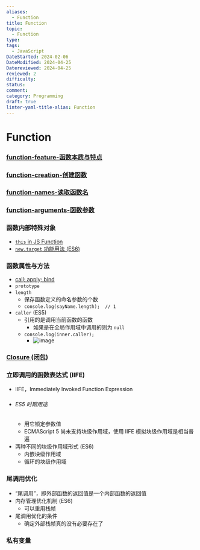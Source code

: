 ```yaml
---
aliases:
  - Function
title: Function
topic:
  - Function
type: 
tags:
  - JavaScript
DateStarted: 2024-02-06
DateModified: 2024-04-25
Datereviewed: 2024-04-25
reviewed: 2
difficulty: 
status: 
comment: 
category: Programming
draft: true
linter-yaml-title-alias: Function
---
```


# Function

### [function-feature-函数本质与特点](function-feature-函数本质与特点)

### [function-creation-创建函数](function-creation-创建函数)

### [function-names-读取函数名](function-names-读取函数名)

### [function-arguments-函数参数](function-arguments-函数参数)

### 函数内部特殊对象

- [`this` in JS Function](`this`-in-JS-Function)
- [`new.target` 功能用法 (ES6)](../`new.target`-功能用法-ES6)

### 函数属性与方法

- [call; apply; bind](call;-apply;-bind)
- `prototype`
- `length`
  - 保存函数定义的命名参数的个数
  - `console.log(sayName.length);  // 1`
- `caller` (ES5)
  - 引用的是调用当前函数的函数
    - 如果是在全局作用域中调用的则为 `null`
  - `console.log(inner.caller);`
    - ![image](https://cdn.jsdelivr.net/gh/jenniferwonder/bimg/programming/0abc5bc2d093e03182bbcfdb1ab7ca89.png)

### [Closure (闭包)](../Closure-闭包)

### 立即调用的函数表达式 (IIFE)

- IIFE，Immediately Invoked Function Expression
- ###### ES5 时期用途
  - 用它锁定参数值
  - ECMAScript 5 尚未支持块级作用域，使用 IIFE 模拟块级作用域是相当普遍
- 两种不同的块级作用域形式 (ES6)
  - 内嵌块级作用域
  - 循环的块级作用域

### 尾调用优化

- “尾调用”，即外部函数的返回值是一个内部函数的返回值
- 内存管理优化机制 (ES6)
  - 可以重用栈帧
- 尾调用优化的条件
  - 确定外部栈帧真的没有必要存在了

### 私有变量
